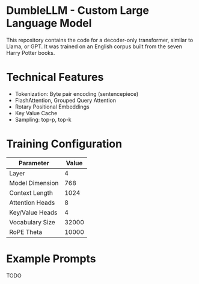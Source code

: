 # DumbleLLM - Custom Large Language Model

This repository contains the code for a decoder-only transformer, similar to Llama, or GPT. It was trained on an English corpus built from the seven Harry Potter books.

# Technical Features

- Tokenization: Byte pair encoding (sentencepiece)
- FlashAttention, Grouped Query Attention
- Rotary Positional Embeddings
- Key Value Cache
- Sampling: top-p, top-k


# Training Configuration
| **Parameter**          | **Value**   |
|-------------------------|-------------|
| Layer                  | 4           |
| Model Dimension        | 768         |
| Context Length         | 1024        |
| Attention Heads        | 8           |
| Key/Value Heads        | 4           |
| Vocabulary Size        | 32000       |
| RoPE Theta             | 10000       |


# Example Prompts
TODO